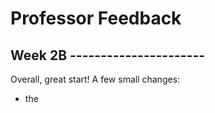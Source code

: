 # Professor Feedback

## Week 2B ----------------------

Overall, great start! A few small changes:

- the <title> should be the name of the website: Polished+
- the logo bar should be its own separate <section>
- You should avoid typing in all caps on the web, it is bad for accessibility. Right in normal sentence case and then we can style it later with CSS to make it all caps.
- Change the <footer> tag on the "Join now..." banner to a <section>. A <footer> tag in this case works as it is acting as the conclusion of the main content. However, it's possible that this Call to Action banner could be reused somewhere else on the site and may not always be the conclusion of the page content, so a <section> is more universally appropriate.
- The logos in the header/footer should be wrapped in an <a> linking to the home page

## Week 3 ----------------------

Great work! A few suggestions to simplify your code:

- You can simplify your button styles. You've created two separate classes and have duplicated a number lines of code. To simplify, create on `.btn` class that creates the basic button styles and then create a second `.btn-white` that changes to colour to white. This will help keep things consistent as well.
- The same concept can be applied to the banners as a whole. create a basic `.banner` class that applies basic styles like alignment, color, etc. Then use a secondary class to apply overrides for padding and image.

Loving the super swanky button hovers! 🤘

## Week 4 ----------------------

Code Quality: 2.5/3
Design: .75/1
File Organization & Commits: 1/1
Total: 4.25/5

- Make sure to review your CSS to insure it is neat and organized, including:
  - remove empty lines inside of CSS rules
  - there should be a space between the selector and the opening curly bracket `{`
  - there should be a space between each ruleset
  - double check indentation
- Make sure to apply the `Ubuntu` font across the entire site!
- Apply base consistent margin to all heading and type like in our in class tutorial: `margin: 0 0 1.5rem;`
- You should include a base style for all `<a>`

## Week 5 ----------------------

Code Quality: 1/3
Design: .5/1
File Organization & Commits: 1/1
Total: 2.5/5

- You should be working in a mobile first responsive headspace. Start with mobile and get it perfect before the using media queries to adjust the layout for the large screen sizes. You layout is not responsive.
- Use the `.container` class we created in class to help create a more consistent layout. You have created new containers which are inconsistent and that unnecessarily recreate the same code, which is inefficient.
- Avoid setting fixed widths, margins, and paddings to move elements around. This causes your layout to be rigid and inflexible. Notice how some stuff is sticking off the side of the screen? This is the reason
- Use `float: right;` to align things to the right instead.
Part 2 is incomplete.